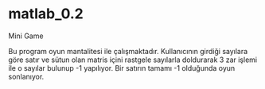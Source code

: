 # matlab_0.2
Mini Game

Bu program oyun mantalitesi ile çalışmaktadır. 
Kullanıcının girdiği sayılara göre satır ve sütun olan matris içini rastgele sayılarla doldurarak 3 zar işlemi ile o sayılar bulunup -1 yapılıyor.
Bir satırın tamamı -1 olduğunda oyun sonlanıyor.
